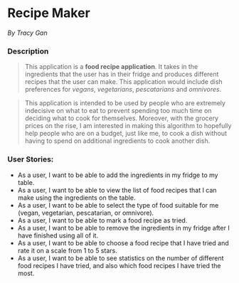 # Recipe Maker #
*By Tracy Gan*
 
### Description #
>This application is a **food recipe application**. It takes in the ingredients that the user has in their fridge and produces different recipes that the user can make. This application would include dish preferences for *vegans*, *vegetarians*, *pescatarians* and *omnivores*.

>This application is intended to be used by people who are extremely indecisive on what to eat to prevent spending too much time on deciding what to cook for themselves. Moreover, with the grocery prices on the rise, I am interested in making this algorithm to hopefully help people who are on a budget, just like me, to cook a dish without having to spend on additional ingredients to cook another dish.


### User Stories: ###
- As a user, I want to be able to add the ingredients in my fridge to my table.
- As a user, I want to be able to view the list of food recipes that I can make using the ingredients on the table.
- As a user, I want to be able to select the type of food suitable for me (vegan, vegetarian, pescatarian, or omnivore).
- As a user, I want to be able to mark a food recipe as tried.
- As a user, I want to be able to remove the ingredients in my fridge after I have finished using all of it.
- As a user, I want to be able to choose a food recipe that I have tried and rate it on a scale from 1 to 5 stars.
- As a user, I want to be able to see statistics on the number of different food recipes I have tried, and also which food recipes I have tried the most.
